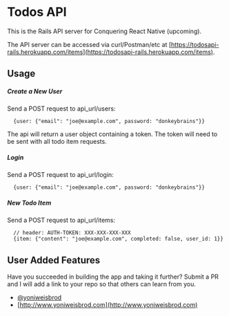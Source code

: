 # Todos API

This is the Rails API server for Conquering React Native (upcoming).

The API server can be accessed via curl/Postman/etc at [https://todosapi-rails.herokuapp.com/items](https://todosapi-rails.herokuapp.com/items).

## Usage

##### Create a New User
Send a POST request to api_url/users:
```
  {user: {"email": "joe@example.com", password: "donkeybrains"}}
```
The api will return a user object containing a token. The token will need to be sent with all todo item requests.

##### Login
Send a POST request to api_url/login:
```
  {user: {"email": "joe@example.com", password: "donkeybrains"}}
```

##### New Todo Item
Send a POST request to api_url/items:
```
  // header: AUTH-TOKEN: XXX-XXX-XXX-XXX
  {item: {"content": "joe@example.com", completed: false, user_id: 1}}
```

## User Added Features

Have you succeeded in building the app and taking it further? Submit a PR and I will add a link to your repo so that others can learn from you.

* [@yoniweisbrod](https://twitter.com/yoniweisbrod)
* [http://www.yoniweisbrod.com](http://www.yoniweisbrod.com)
